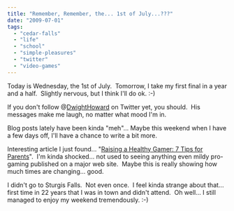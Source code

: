 ```yaml
---
title: "Remember, Remember, the... 1st of July...???"
date: "2009-07-01"
tags:
  - "cedar-falls"
  - "life"
  - "school"
  - "simple-pleasures"
  - "twitter"
  - "video-games"
---
```


Today is Wednesday, the 1st of July.  Tomorrow, I take my first final in a year and a half.  Slightly nervous, but I think I'll do ok. :-)

If you don't follow @[DwightHoward](http://www.twitter.com/DwightHoward) on Twitter yet, you should.  His messages make me laugh, no matter what mood I'm in.

Blog posts lately have been kinda "meh"... Maybe this weekend when I have a few days off, I'll have a chance to write a bit more.

Interesting article I just found... "[Raising a Healthy Gamer: 7 Tips for Parents](http://arstechnica.com/gaming/news/2009/06/parenting-and-video-games.ars)".  I'm kinda shocked... not used to seeing anything even mildy pro-gaming published on a major web site.  Maybe this is really showing how much times are changing... good.

I didn't go to Sturgis Falls.  Not even once.  I feel kinda strange about that... first time in 22 years that I was in town and didn't attend.  Oh well... I still managed to enjoy my weekend tremendously. :-)
